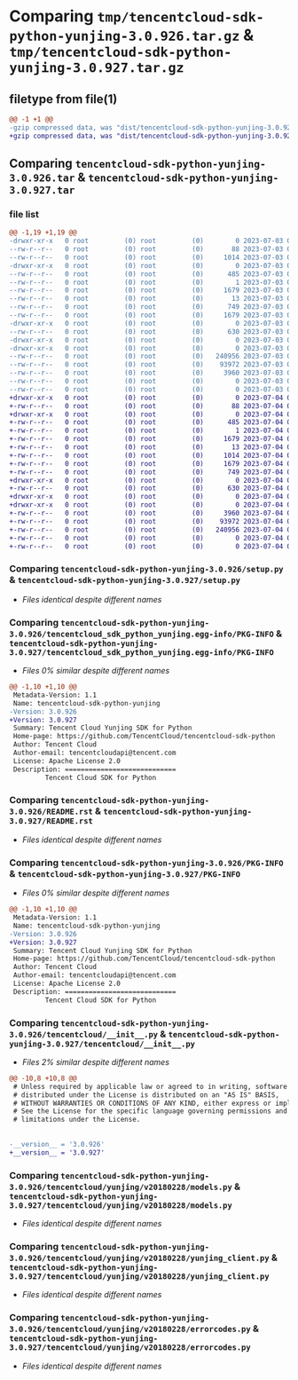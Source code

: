 # Comparing `tmp/tencentcloud-sdk-python-yunjing-3.0.926.tar.gz` & `tmp/tencentcloud-sdk-python-yunjing-3.0.927.tar.gz`

## filetype from file(1)

```diff
@@ -1 +1 @@
-gzip compressed data, was "dist/tencentcloud-sdk-python-yunjing-3.0.926.tar", last modified: Mon Jul  3 00:39:09 2023, max compression
+gzip compressed data, was "dist/tencentcloud-sdk-python-yunjing-3.0.927.tar", last modified: Tue Jul  4 00:34:31 2023, max compression
```

## Comparing `tencentcloud-sdk-python-yunjing-3.0.926.tar` & `tencentcloud-sdk-python-yunjing-3.0.927.tar`

### file list

```diff
@@ -1,19 +1,19 @@
-drwxr-xr-x   0 root         (0) root         (0)        0 2023-07-03 00:39:09.000000 tencentcloud-sdk-python-yunjing-3.0.926/
--rw-r--r--   0 root         (0) root         (0)       88 2023-07-03 00:39:09.000000 tencentcloud-sdk-python-yunjing-3.0.926/setup.cfg
--rw-r--r--   0 root         (0) root         (0)     1014 2023-07-03 00:39:09.000000 tencentcloud-sdk-python-yunjing-3.0.926/setup.py
-drwxr-xr-x   0 root         (0) root         (0)        0 2023-07-03 00:39:09.000000 tencentcloud-sdk-python-yunjing-3.0.926/tencentcloud_sdk_python_yunjing.egg-info/
--rw-r--r--   0 root         (0) root         (0)      485 2023-07-03 00:39:09.000000 tencentcloud-sdk-python-yunjing-3.0.926/tencentcloud_sdk_python_yunjing.egg-info/SOURCES.txt
--rw-r--r--   0 root         (0) root         (0)        1 2023-07-03 00:39:09.000000 tencentcloud-sdk-python-yunjing-3.0.926/tencentcloud_sdk_python_yunjing.egg-info/dependency_links.txt
--rw-r--r--   0 root         (0) root         (0)     1679 2023-07-03 00:39:09.000000 tencentcloud-sdk-python-yunjing-3.0.926/tencentcloud_sdk_python_yunjing.egg-info/PKG-INFO
--rw-r--r--   0 root         (0) root         (0)       13 2023-07-03 00:39:09.000000 tencentcloud-sdk-python-yunjing-3.0.926/tencentcloud_sdk_python_yunjing.egg-info/top_level.txt
--rw-r--r--   0 root         (0) root         (0)      749 2023-07-03 00:39:09.000000 tencentcloud-sdk-python-yunjing-3.0.926/README.rst
--rw-r--r--   0 root         (0) root         (0)     1679 2023-07-03 00:39:09.000000 tencentcloud-sdk-python-yunjing-3.0.926/PKG-INFO
-drwxr-xr-x   0 root         (0) root         (0)        0 2023-07-03 00:39:09.000000 tencentcloud-sdk-python-yunjing-3.0.926/tencentcloud/
--rw-r--r--   0 root         (0) root         (0)      630 2023-07-03 00:39:09.000000 tencentcloud-sdk-python-yunjing-3.0.926/tencentcloud/__init__.py
-drwxr-xr-x   0 root         (0) root         (0)        0 2023-07-03 00:39:09.000000 tencentcloud-sdk-python-yunjing-3.0.926/tencentcloud/yunjing/
-drwxr-xr-x   0 root         (0) root         (0)        0 2023-07-03 00:39:09.000000 tencentcloud-sdk-python-yunjing-3.0.926/tencentcloud/yunjing/v20180228/
--rw-r--r--   0 root         (0) root         (0)   240956 2023-07-03 00:39:09.000000 tencentcloud-sdk-python-yunjing-3.0.926/tencentcloud/yunjing/v20180228/models.py
--rw-r--r--   0 root         (0) root         (0)    93972 2023-07-03 00:39:09.000000 tencentcloud-sdk-python-yunjing-3.0.926/tencentcloud/yunjing/v20180228/yunjing_client.py
--rw-r--r--   0 root         (0) root         (0)     3960 2023-07-03 00:39:09.000000 tencentcloud-sdk-python-yunjing-3.0.926/tencentcloud/yunjing/v20180228/errorcodes.py
--rw-r--r--   0 root         (0) root         (0)        0 2023-07-03 00:39:09.000000 tencentcloud-sdk-python-yunjing-3.0.926/tencentcloud/yunjing/v20180228/__init__.py
--rw-r--r--   0 root         (0) root         (0)        0 2023-07-03 00:39:09.000000 tencentcloud-sdk-python-yunjing-3.0.926/tencentcloud/yunjing/__init__.py
+drwxr-xr-x   0 root         (0) root         (0)        0 2023-07-04 00:34:31.000000 tencentcloud-sdk-python-yunjing-3.0.927/
+-rw-r--r--   0 root         (0) root         (0)       88 2023-07-04 00:34:31.000000 tencentcloud-sdk-python-yunjing-3.0.927/setup.cfg
+drwxr-xr-x   0 root         (0) root         (0)        0 2023-07-04 00:34:31.000000 tencentcloud-sdk-python-yunjing-3.0.927/tencentcloud_sdk_python_yunjing.egg-info/
+-rw-r--r--   0 root         (0) root         (0)      485 2023-07-04 00:34:31.000000 tencentcloud-sdk-python-yunjing-3.0.927/tencentcloud_sdk_python_yunjing.egg-info/SOURCES.txt
+-rw-r--r--   0 root         (0) root         (0)        1 2023-07-04 00:34:31.000000 tencentcloud-sdk-python-yunjing-3.0.927/tencentcloud_sdk_python_yunjing.egg-info/dependency_links.txt
+-rw-r--r--   0 root         (0) root         (0)     1679 2023-07-04 00:34:31.000000 tencentcloud-sdk-python-yunjing-3.0.927/tencentcloud_sdk_python_yunjing.egg-info/PKG-INFO
+-rw-r--r--   0 root         (0) root         (0)       13 2023-07-04 00:34:31.000000 tencentcloud-sdk-python-yunjing-3.0.927/tencentcloud_sdk_python_yunjing.egg-info/top_level.txt
+-rw-r--r--   0 root         (0) root         (0)     1014 2023-07-04 00:34:31.000000 tencentcloud-sdk-python-yunjing-3.0.927/setup.py
+-rw-r--r--   0 root         (0) root         (0)     1679 2023-07-04 00:34:31.000000 tencentcloud-sdk-python-yunjing-3.0.927/PKG-INFO
+-rw-r--r--   0 root         (0) root         (0)      749 2023-07-04 00:34:31.000000 tencentcloud-sdk-python-yunjing-3.0.927/README.rst
+drwxr-xr-x   0 root         (0) root         (0)        0 2023-07-04 00:34:31.000000 tencentcloud-sdk-python-yunjing-3.0.927/tencentcloud/
+-rw-r--r--   0 root         (0) root         (0)      630 2023-07-04 00:34:31.000000 tencentcloud-sdk-python-yunjing-3.0.927/tencentcloud/__init__.py
+drwxr-xr-x   0 root         (0) root         (0)        0 2023-07-04 00:34:31.000000 tencentcloud-sdk-python-yunjing-3.0.927/tencentcloud/yunjing/
+drwxr-xr-x   0 root         (0) root         (0)        0 2023-07-04 00:34:31.000000 tencentcloud-sdk-python-yunjing-3.0.927/tencentcloud/yunjing/v20180228/
+-rw-r--r--   0 root         (0) root         (0)     3960 2023-07-04 00:34:31.000000 tencentcloud-sdk-python-yunjing-3.0.927/tencentcloud/yunjing/v20180228/errorcodes.py
+-rw-r--r--   0 root         (0) root         (0)    93972 2023-07-04 00:34:31.000000 tencentcloud-sdk-python-yunjing-3.0.927/tencentcloud/yunjing/v20180228/yunjing_client.py
+-rw-r--r--   0 root         (0) root         (0)   240956 2023-07-04 00:34:31.000000 tencentcloud-sdk-python-yunjing-3.0.927/tencentcloud/yunjing/v20180228/models.py
+-rw-r--r--   0 root         (0) root         (0)        0 2023-07-04 00:34:31.000000 tencentcloud-sdk-python-yunjing-3.0.927/tencentcloud/yunjing/v20180228/__init__.py
+-rw-r--r--   0 root         (0) root         (0)        0 2023-07-04 00:34:31.000000 tencentcloud-sdk-python-yunjing-3.0.927/tencentcloud/yunjing/__init__.py
```

### Comparing `tencentcloud-sdk-python-yunjing-3.0.926/setup.py` & `tencentcloud-sdk-python-yunjing-3.0.927/setup.py`

 * *Files identical despite different names*

### Comparing `tencentcloud-sdk-python-yunjing-3.0.926/tencentcloud_sdk_python_yunjing.egg-info/PKG-INFO` & `tencentcloud-sdk-python-yunjing-3.0.927/tencentcloud_sdk_python_yunjing.egg-info/PKG-INFO`

 * *Files 0% similar despite different names*

```diff
@@ -1,10 +1,10 @@
 Metadata-Version: 1.1
 Name: tencentcloud-sdk-python-yunjing
-Version: 3.0.926
+Version: 3.0.927
 Summary: Tencent Cloud Yunjing SDK for Python
 Home-page: https://github.com/TencentCloud/tencentcloud-sdk-python
 Author: Tencent Cloud
 Author-email: tencentcloudapi@tencent.com
 License: Apache License 2.0
 Description: ============================
         Tencent Cloud SDK for Python
```

### Comparing `tencentcloud-sdk-python-yunjing-3.0.926/README.rst` & `tencentcloud-sdk-python-yunjing-3.0.927/README.rst`

 * *Files identical despite different names*

### Comparing `tencentcloud-sdk-python-yunjing-3.0.926/PKG-INFO` & `tencentcloud-sdk-python-yunjing-3.0.927/PKG-INFO`

 * *Files 0% similar despite different names*

```diff
@@ -1,10 +1,10 @@
 Metadata-Version: 1.1
 Name: tencentcloud-sdk-python-yunjing
-Version: 3.0.926
+Version: 3.0.927
 Summary: Tencent Cloud Yunjing SDK for Python
 Home-page: https://github.com/TencentCloud/tencentcloud-sdk-python
 Author: Tencent Cloud
 Author-email: tencentcloudapi@tencent.com
 License: Apache License 2.0
 Description: ============================
         Tencent Cloud SDK for Python
```

### Comparing `tencentcloud-sdk-python-yunjing-3.0.926/tencentcloud/__init__.py` & `tencentcloud-sdk-python-yunjing-3.0.927/tencentcloud/__init__.py`

 * *Files 2% similar despite different names*

```diff
@@ -10,8 +10,8 @@
 # Unless required by applicable law or agreed to in writing, software
 # distributed under the License is distributed on an "AS IS" BASIS,
 # WITHOUT WARRANTIES OR CONDITIONS OF ANY KIND, either express or implied.
 # See the License for the specific language governing permissions and
 # limitations under the License.
 
 
-__version__ = '3.0.926'
+__version__ = '3.0.927'
```

### Comparing `tencentcloud-sdk-python-yunjing-3.0.926/tencentcloud/yunjing/v20180228/models.py` & `tencentcloud-sdk-python-yunjing-3.0.927/tencentcloud/yunjing/v20180228/models.py`

 * *Files identical despite different names*

### Comparing `tencentcloud-sdk-python-yunjing-3.0.926/tencentcloud/yunjing/v20180228/yunjing_client.py` & `tencentcloud-sdk-python-yunjing-3.0.927/tencentcloud/yunjing/v20180228/yunjing_client.py`

 * *Files identical despite different names*

### Comparing `tencentcloud-sdk-python-yunjing-3.0.926/tencentcloud/yunjing/v20180228/errorcodes.py` & `tencentcloud-sdk-python-yunjing-3.0.927/tencentcloud/yunjing/v20180228/errorcodes.py`

 * *Files identical despite different names*


